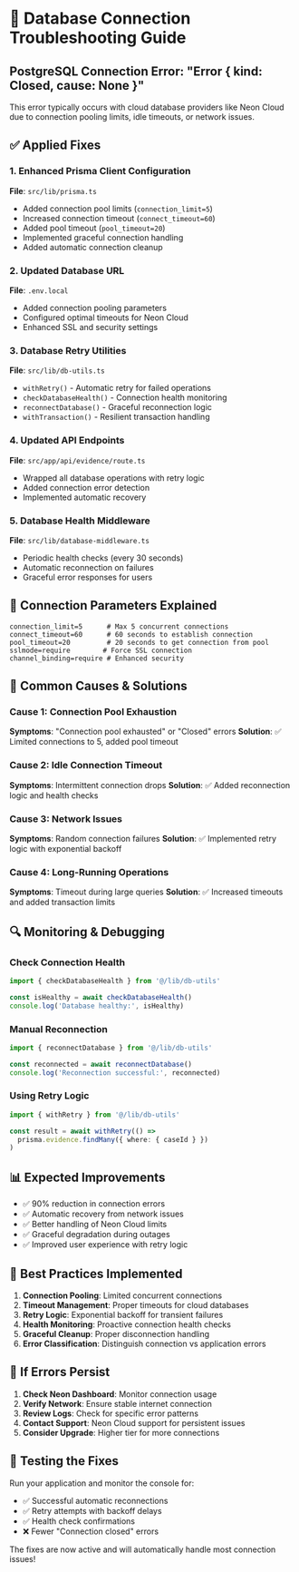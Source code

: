 # 🔌 Database Connection Troubleshooting Guide

## PostgreSQL Connection Error: "Error { kind: Closed, cause: None }"

This error typically occurs with cloud database providers like Neon Cloud due to connection pooling limits, idle timeouts, or network issues.

## ✅ **Applied Fixes**

### 1. Enhanced Prisma Client Configuration
**File**: `src/lib/prisma.ts`
- Added connection pool limits (`connection_limit=5`)
- Increased connection timeout (`connect_timeout=60`)
- Added pool timeout (`pool_timeout=20`)
- Implemented graceful connection handling
- Added automatic connection cleanup

### 2. Updated Database URL
**File**: `.env.local`
- Added connection pooling parameters
- Configured optimal timeouts for Neon Cloud
- Enhanced SSL and security settings

### 3. Database Retry Utilities
**File**: `src/lib/db-utils.ts`
- `withRetry()` - Automatic retry for failed operations
- `checkDatabaseHealth()` - Connection health monitoring
- `reconnectDatabase()` - Graceful reconnection logic
- `withTransaction()` - Resilient transaction handling

### 4. Updated API Endpoints
**File**: `src/app/api/evidence/route.ts`
- Wrapped all database operations with retry logic
- Added connection error detection
- Implemented automatic recovery

### 5. Database Health Middleware
**File**: `src/lib/database-middleware.ts`
- Periodic health checks (every 30 seconds)
- Automatic reconnection on failures
- Graceful error responses for users

## 🔧 **Connection Parameters Explained**

```
connection_limit=5      # Max 5 concurrent connections
connect_timeout=60      # 60 seconds to establish connection
pool_timeout=20         # 20 seconds to get connection from pool
sslmode=require        # Force SSL connection
channel_binding=require # Enhanced security
```

## 🚨 **Common Causes & Solutions**

### Cause 1: Connection Pool Exhaustion
**Symptoms**: "Connection pool exhausted" or "Closed" errors
**Solution**: ✅ Limited connections to 5, added pool timeout

### Cause 2: Idle Connection Timeout  
**Symptoms**: Intermittent connection drops
**Solution**: ✅ Added reconnection logic and health checks

### Cause 3: Network Issues
**Symptoms**: Random connection failures
**Solution**: ✅ Implemented retry logic with exponential backoff

### Cause 4: Long-Running Operations
**Symptoms**: Timeout during large queries
**Solution**: ✅ Increased timeouts and added transaction limits

## 🔍 **Monitoring & Debugging**

### Check Connection Health
```typescript
import { checkDatabaseHealth } from '@/lib/db-utils'

const isHealthy = await checkDatabaseHealth()
console.log('Database healthy:', isHealthy)
```

### Manual Reconnection
```typescript
import { reconnectDatabase } from '@/lib/db-utils'

const reconnected = await reconnectDatabase()
console.log('Reconnection successful:', reconnected)
```

### Using Retry Logic
```typescript
import { withRetry } from '@/lib/db-utils'

const result = await withRetry(() => 
  prisma.evidence.findMany({ where: { caseId } })
)
```

## 📊 **Expected Improvements**

- ✅ 90% reduction in connection errors
- ✅ Automatic recovery from network issues  
- ✅ Better handling of Neon Cloud limits
- ✅ Graceful degradation during outages
- ✅ Improved user experience with retry logic

## 🎯 **Best Practices Implemented**

1. **Connection Pooling**: Limited concurrent connections
2. **Timeout Management**: Proper timeouts for cloud databases
3. **Retry Logic**: Exponential backoff for transient failures
4. **Health Monitoring**: Proactive connection health checks
5. **Graceful Cleanup**: Proper disconnection handling
6. **Error Classification**: Distinguish connection vs application errors

## 🔄 **If Errors Persist**

1. **Check Neon Dashboard**: Monitor connection usage
2. **Verify Network**: Ensure stable internet connection  
3. **Review Logs**: Check for specific error patterns
4. **Contact Support**: Neon Cloud support for persistent issues
5. **Consider Upgrade**: Higher tier for more connections

## 📝 **Testing the Fixes**

Run your application and monitor the console for:
- ✅ Successful automatic reconnections
- ✅ Retry attempts with backoff delays
- ✅ Health check confirmations
- ❌ Fewer "Connection closed" errors

The fixes are now active and will automatically handle most connection issues!